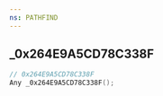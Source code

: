 ```yaml
---
ns: PATHFIND
---
```

## _0x264E9A5CD78C338F

```c
// 0x264E9A5CD78C338F
Any _0x264E9A5CD78C338F();
```


